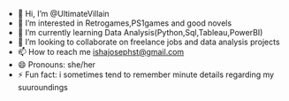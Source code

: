 - 👋 Hi, I’m @UltimateVillain
- 👀 I’m interested in Retrogames,PS1games and good novels
- 🌱 I’m currently learning Data Analysis(Python,Sql,Tableau,PowerBI)
- 💞️ I’m looking to collaborate on freelance jobs and data analysis projects
- 📫 How to reach me ishajosephst@gmail.com
- 😄 Pronouns: she/her
- ⚡ Fun fact: i sometimes tend to remember minute details regarding my suuroundings

<!---
UltimateVillain/UltimateVillain is a ✨ special ✨ repository because its `README.md` (this file) appears on your GitHub profile.
You can click the Preview link to take a look at your changes.
--->
